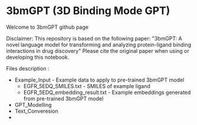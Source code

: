 # 3bmGPT (3D Binding Mode GPT)

Welcome to 3bmGPT github page

Disclaimer:
This repository is based on the following paper: "3bmGPT: A novel language model for transforming and analyzing protein-ligand binding interactions in drug discovery"
Please cite the original paper when using or developing this notebook.

Files description :
- Example_Input - Example data to apply to pre-trained 3bmGPT model
  - EGFR_5EDQ_SMILES.txt - SMILES of example ligand
  - EGFR_5EDQ_embedding_result.txt - Example embeddings generated from pre-trained 3bmGPT model
- GPT_Modelling
- Text_Converesion
-  
